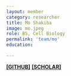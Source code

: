 ```yaml
---
layout: member
category: researcher
title: Mo Shakiba
image: mo.jpeg
role: BS, Cell Biology
permalink: 'team/mo'
education:

---
```


  **[[GITHUB]](https://github.com/moneuron)**
  **[[SCHOLAR]](https://scholar.google.com/citations?user=r1sNGGsAAAAJ&hl=en)**
